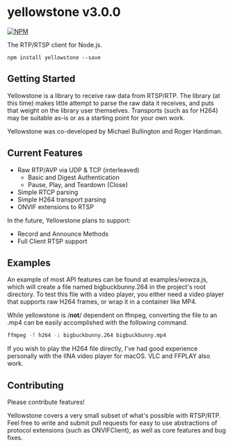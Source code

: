 yellowstone v3.0.0
===

[![NPM](https://img.shields.io/npm/v/yellowstone.svg)](https://www.npmjs.com/package/yellowstone)

The RTP/RTSP client for Node.js.

```
npm install yellowstone --save
```

## Getting Started

Yellowstone is a library to receive raw data from RTSP/RTP. The library (at this time) makes little attempt to parse the raw data it receives, and puts that weight on the
library user themselves. Transports (such as for H264) may be suitable as-is or as a starting point for your own work.

Yellowstone was co-developed by Michael Bullington and Roger Hardiman.

## Current Features

- Raw RTP/AVP via UDP & TCP (interleaved)
  * Basic and Digest Authentication
  * Pause, Play, and Teardown (Close)
- Simple RTCP parsing
- Simple H264 transport parsing
- ONVIF extensions to RTSP

In the future, Yellowstone plans to support:

- Record and Announce Methods
- Full Client RTSP support

## Examples

An example of most API features can be found at examples/wowza.js, which will create
a file named bigbuckbunny.264 in the project's root directory. To test this file with a
video player, you either need a video player that supports raw H264 frames, or wrap it
in a container like MP4.

While yellowstone is /**not**/ dependent on ffmpeg, converting the file to an .mp4 can be easily
accomplished with the following command.

```sh
ffmpeg -f h264 -i bigbuckbunny.264 bigbuckbunny.mp4
```

If you wish to play the H264 file directly, I've had good experience personally with the IINA
video player for macOS. VLC and FFPLAY also work.

## Contributing

Please contribute features!

Yellowstone covers a very small subset of what's possible
with RTSP/RTP. Feel free to write and submit pull requests for easy to use
abstractions of protocol extensions (such as ONVIFClient), as well as core
features and bug fixes.
